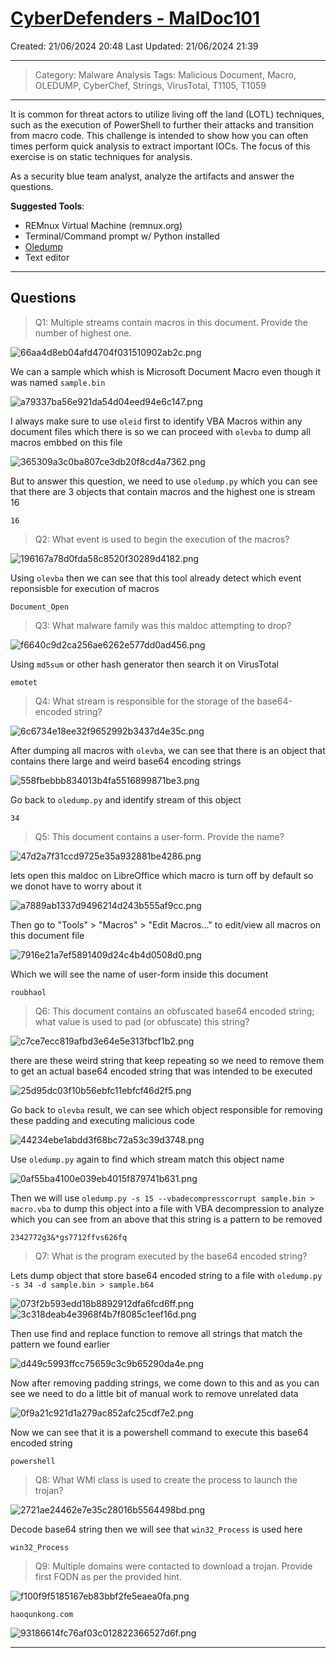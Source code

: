# [CyberDefenders - MalDoc101](https://cyberdefenders.org/blueteam-ctf-challenges/maldoc101/)
Created: 21/06/2024 20:48
Last Updated: 21/06/2024 21:39
* * *
>Category: Malware Analysis
>Tags: Malicious Document, Macro, OLEDUMP, CyberChef, Strings, VirusTotal, T1105, T1059
* * *
It is common for threat actors to utilize living off the land (LOTL) techniques, such as the execution of PowerShell to further their attacks and transition from macro code. This challenge is intended to show how you can often times perform quick analysis to extract important IOCs. The focus of this exercise is on static techniques for analysis.

As a security blue team analyst, analyze the artifacts and answer the questions.

**Suggested Tools**:
- REMnux Virtual Machine (remnux.org)
- Terminal/Command prompt w/ Python installed
- [Oledump](https://blog.didierstevens.com/programs/oledump-py/)
- Text editor
* * *
## Questions
> Q1: Multiple streams contain macros in this document. Provide the number of highest one.

![66aa4d8eb04afd4704f031510902ab2c.png](/_resources/66aa4d8eb04afd4704f031510902ab2c.png)

We can a sample which whish is Microsoft Document Macro even though it was named `sample.bin`

![a79337ba56e921da54d04eed94e6c147.png](/_resources/a79337ba56e921da54d04eed94e6c147.png)

I always make sure to use `oleid` first to identify VBA Macros within any document files which there is so we can proceed with `olevba` to dump all macros embbed on this file

![365309a3c0ba807ce3db20f8cd4a7362.png](/_resources/365309a3c0ba807ce3db20f8cd4a7362.png)

But to answer this question, we need to use `oledump.py` which you can see that there are 3 objects that contain macros and the highest one is stream 16

```
16
```

> Q2: What event is used to begin the execution of the macros?

![196167a78d0fda58c8520f30289d4182.png](/_resources/196167a78d0fda58c8520f30289d4182.png)

Using `olevba` then we can see that this tool already detect which event reponsisble for execution of macros

```
Document_Open
```

> Q3: What malware family was this maldoc attempting to drop?

![f6640c9d2ca256ae6262e577dd0ad456.png](/_resources/f6640c9d2ca256ae6262e577dd0ad456.png)

Using `md5sum` or other hash generator then search it on VirusTotal

```
emotet
```

> Q4: What stream is responsible for the storage of the base64-encoded string?

![6c6734e18ee32f9652992b3437d4e35c.png](/_resources/6c6734e18ee32f9652992b3437d4e35c.png)

After dumping all macros with `olevba`, we can see that there is an object that contains there large and weird base64 encoding strings

![558fbebbb834013b4fa5516899871be3.png](/_resources/558fbebbb834013b4fa5516899871be3.png)

Go back to `oledump.py` and identify stream of this object

```
34
```

> Q5: This document contains a user-form. Provide the name?

![47d2a7f31ccd9725e35a932881be4286.png](/_resources/47d2a7f31ccd9725e35a932881be4286.png)

lets open this maldoc on LibreOffice which macro is turn off by default so we donot have to worry about it

![a7889ab1337d9496214d243b555af9cc.png](/_resources/a7889ab1337d9496214d243b555af9cc.png)

Then go to "Tools" > "Macros" > "Edit Macros..." to edit/view all macros on this document file

![7916e21a7ef5891409d24c4b4d0508d0.png](/_resources/7916e21a7ef5891409d24c4b4d0508d0.png)

Which we will see the name of user-form inside this document

```
roubhaol
```

> Q6: This document contains an obfuscated base64 encoded string; what value is used to pad (or obfuscate) this string?

![c7ce7ecc819afbd3e64e5e313fbcf1b2.png](/_resources/c7ce7ecc819afbd3e64e5e313fbcf1b2.png)

there are these weird string that keep repeating so we need to remove them to get an actual base64 encoded string that was intended to be executed

![25d95dc03f10b56ebfc11ebfcf46d2f5.png](/_resources/25d95dc03f10b56ebfc11ebfcf46d2f5.png)

Go back to `olevba` result, we can see which object responsible for removing these padding and executing malicious code

![44234ebe1abdd3f68bc72a53c39d3748.png](/_resources/44234ebe1abdd3f68bc72a53c39d3748.png)

Use `oledump.py` again to find which stream match this object name

![0af55ba4100e039eb4015f879741b631.png](/_resources/0af55ba4100e039eb4015f879741b631.png)

Then we will use `oledump.py -s 15 --vbadecompresscorrupt sample.bin > macro.vba` to dump this object into a file with VBA decompression to analyze which you can see from an above that this string is a pattern to be removed

```
2342772g3&*gs7712ffvs626fq
```

> Q7: What is the program executed by the base64 encoded string?

Lets dump object that store base64 encoded string to a file with `oledump.py -s 34 -d sample.bin > sample.b64`

![073f2b593edd18b8892912dfa6fcd6ff.png](/_resources/073f2b593edd18b8892912dfa6fcd6ff.png)
![3c318deab4e3968f4b7f8085c1eef16d.png](/_resources/3c318deab4e3968f4b7f8085c1eef16d.png)

Then use find and replace function to remove all strings that match the pattern we found earlier

![d449c5993ffcc75659c3c9b65290da4e.png](/_resources/d449c5993ffcc75659c3c9b65290da4e.png)

Now after removing padding strings, we come down to this and as you can see we need to do a little bit of manual work to remove unrelated data

![0f9a21c921d1a279ac852afc25cdf7e2.png](/_resources/0f9a21c921d1a279ac852afc25cdf7e2.png)

Now we can see that it is a powershell command to execute this base64 encoded string

```
powershell
```

> Q8: What WMI class is used to create the process to launch the trojan?

![2721ae24462e7e35c28016b5564498bd.png](/_resources/2721ae24462e7e35c28016b5564498bd.png)

Decode base64 string then we will see that `win32_Process` is used here

```
win32_Process
```

> Q9: Multiple domains were contacted to download a trojan. Provide first FQDN as per the provided hint.

![f100f9f5185167eb83bbf2fe5eaea0fa.png](/_resources/f100f9f5185167eb83bbf2fe5eaea0fa.png)
```
haoqunkong.com
```

![93186614fc76af03c012822366527d6f.png](/_resources/93186614fc76af03c012822366527d6f.png)
* * *
